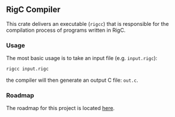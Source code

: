 ## RigC Compiler

This crate delivers an executable (`rigcc`) that is responsible for the compilation
process of programs written in RigC.

### Usage

The most basic usage is to take an input file (e.g. `input.rigc`):

```sh
rigcc input.rigc
```

the compiler will then generate an output C file: `out.c`.

### Roadmap

The roadmap for this project is located [here](https://github.com/RigCLang/RigCLang/projects/1).